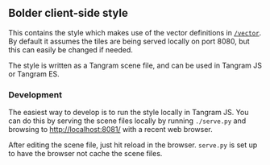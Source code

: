 ## Bolder client-side style

This contains the style which makes use of the vector definitions in [`/vector`](/vector). By default it assumes the tiles are being served locally on port 8080, but this can easily be changed if needed.

The style is written as a Tangram scene file, and can be used in Tangram JS or Tangram ES.

### Development

The easiest way to develop is to run the style locally in Tangram JS. You can do this by serving the scene files locally by running `./serve.py` and browsing to [http://localhost:8081/](http://localhost:8081/) with a recent web browser.

After editing the scene file, just hit reload in the browser. `serve.py` is set up to have the browser not cache the scene files.
